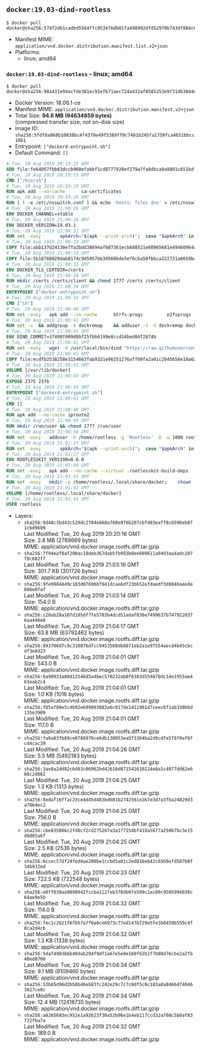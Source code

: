 ## `docker:19.03-dind-rootless`

```console
$ docker pull docker@sha256:57df2db1cadbd5564ffc05347bdb01fa498992dfd52979b743df884c01e25eb9
```

-	Manifest MIME: `application/vnd.docker.distribution.manifest.list.v2+json`
-	Platforms:
	-	linux; amd64

### `docker:19.03-dind-rootless` - linux; amd64

```console
$ docker pull docker@sha256:98a431e94acfde381ec91ef671aec724a432af8585253e9f31db3044e2166340
```

-	Docker Version: 18.06.1-ce
-	Manifest MIME: `application/vnd.docker.distribution.manifest.v2+json`
-	Total Size: **94.6 MB (94634859 bytes)**  
	(compressed transfer size, not on-disk size)
-	Image ID: `sha256:5fdf8a968b10038bc4f4370e49f5389ff0c7401b245fa1750fca4651bbcc10b1`
-	Entrypoint: `["dockerd-entrypoint.sh"]`
-	Default Command: `[]`

```dockerfile
# Tue, 20 Aug 2019 20:19:55 GMT
ADD file:fe64057fbb83dccb960efabbf1cd8777920ef279a7fa8dbca0a8801c651bdf7c in / 
# Tue, 20 Aug 2019 20:19:55 GMT
CMD ["/bin/sh"]
# Tue, 20 Aug 2019 20:59:29 GMT
RUN apk add --no-cache 		ca-certificates
# Tue, 20 Aug 2019 20:59:29 GMT
RUN [ ! -e /etc/nsswitch.conf ] && echo 'hosts: files dns' > /etc/nsswitch.conf
# Tue, 20 Aug 2019 21:00:26 GMT
ENV DOCKER_CHANNEL=stable
# Tue, 20 Aug 2019 21:00:26 GMT
ENV DOCKER_VERSION=19.03.1
# Tue, 20 Aug 2019 21:00:32 GMT
RUN set -eux; 		apkArch="$(apk --print-arch)"; 	case "$apkArch" in 		x86_64) dockerArch='x86_64' ;; 		armhf) dockerArch='armel' ;; 		armv7) dockerArch='armhf' ;; 		aarch64) dockerArch='aarch64' ;; 		*) echo >&2 "error: unsupported architecture ($apkArch)"; exit 1 ;;	esac; 		if ! wget -O docker.tgz "https://download.docker.com/linux/static/${DOCKER_CHANNEL}/${dockerArch}/docker-${DOCKER_VERSION}.tgz"; then 		echo >&2 "error: failed to download 'docker-${DOCKER_VERSION}' from '${DOCKER_CHANNEL}' for '${dockerArch}'"; 		exit 1; 	fi; 		tar --extract 		--file docker.tgz 		--strip-components 1 		--directory /usr/local/bin/ 	; 	rm docker.tgz; 		dockerd --version; 	docker --version
# Tue, 20 Aug 2019 21:00:33 GMT
COPY file:abb137d24130e7fa2bdd38694af607361ecb688521e60965681e49460964a204 in /usr/local/bin/modprobe 
# Tue, 20 Aug 2019 21:00:33 GMT
COPY file:5b18768029dab8174c9d5957bb39560bde5ef6cba50fbbca222731a0059b449b in /usr/local/bin/ 
# Tue, 20 Aug 2019 21:00:33 GMT
ENV DOCKER_TLS_CERTDIR=/certs
# Tue, 20 Aug 2019 21:00:34 GMT
RUN mkdir /certs /certs/client && chmod 1777 /certs /certs/client
# Tue, 20 Aug 2019 21:00:34 GMT
ENTRYPOINT ["docker-entrypoint.sh"]
# Tue, 20 Aug 2019 21:00:34 GMT
CMD ["sh"]
# Tue, 20 Aug 2019 21:00:40 GMT
RUN set -eux; 	apk add --no-cache 		btrfs-progs 		e2fsprogs 		e2fsprogs-extra 		iptables 		openssl 		shadow-uidmap 		xfsprogs 		xz 		pigz 	; 	if zfs="$(apk info --no-cache --quiet zfs)" && [ -n "$zfs" ]; then 		apk add --no-cache zfs; 	fi
# Tue, 20 Aug 2019 21:00:41 GMT
RUN set -x 	&& addgroup -S dockremap 	&& adduser -S -G dockremap dockremap 	&& echo 'dockremap:165536:65536' >> /etc/subuid 	&& echo 'dockremap:165536:65536' >> /etc/subgid
# Tue, 20 Aug 2019 21:00:41 GMT
ENV DIND_COMMIT=37498f009d8bf25fbb6199e8ccd34bed84f2874b
# Tue, 20 Aug 2019 21:00:42 GMT
RUN set -eux; 	wget -O /usr/local/bin/dind "https://raw.githubusercontent.com/docker/docker/${DIND_COMMIT}/hack/dind"; 	chmod +x /usr/local/bin/dind
# Tue, 20 Aug 2019 21:00:42 GMT
COPY file:ecdfb2538258e3154663fab9321e96251276aff00fa2a01c2045656e10a627dd in /usr/local/bin/ 
# Tue, 20 Aug 2019 21:00:42 GMT
VOLUME [/var/lib/docker]
# Tue, 20 Aug 2019 21:00:43 GMT
EXPOSE 2375 2376
# Tue, 20 Aug 2019 21:00:43 GMT
ENTRYPOINT ["dockerd-entrypoint.sh"]
# Tue, 20 Aug 2019 21:00:43 GMT
CMD []
# Tue, 20 Aug 2019 21:00:48 GMT
RUN apk add --no-cache iproute2
# Tue, 20 Aug 2019 21:00:49 GMT
RUN mkdir /run/user && chmod 1777 /run/user
# Tue, 20 Aug 2019 21:00:50 GMT
RUN set -eux; 	adduser -h /home/rootless -g 'Rootless' -D -u 1000 rootless; 	echo 'rootless:100000:65536' >> /etc/subuid; 	echo 'rootless:100000:65536' >> /etc/subgid
# Tue, 20 Aug 2019 21:01:27 GMT
RUN set -eux; 		apkArch="$(apk --print-arch)"; 	case "$apkArch" in 		x86_64) dockerArch='x86_64' ;; 		armhf) dockerArch='armel' ;; 		armv7) dockerArch='armhf' ;; 		aarch64) dockerArch='aarch64' ;; 		*) echo >&2 "error: unsupported architecture ($apkArch)"; exit 1 ;;	esac; 		if ! wget -O rootless.tgz "https://download.docker.com/linux/static/${DOCKER_CHANNEL}/${dockerArch}/docker-rootless-extras-${DOCKER_VERSION}.tgz"; then 		echo >&2 "error: failed to download 'docker-rootless-extras-${DOCKER_VERSION}' from '${DOCKER_CHANNEL}' for '${dockerArch}'"; 		exit 1; 	fi; 		tar --extract 		--file rootless.tgz 		--strip-components 1 		--directory /usr/local/bin/ 		'docker-rootless-extras/vpnkit' 	; 	rm rootless.tgz; 		vpnkit --version
# Tue, 20 Aug 2019 21:01:27 GMT
ENV ROOTLESSKIT_VERSION=0.6.0
# Tue, 20 Aug 2019 21:01:40 GMT
RUN set -eux; 	apk add --no-cache --virtual .rootlesskit-build-deps 		go 		libc-dev 	; 	wget -O rootlesskit.tgz "https://github.com/rootless-containers/rootlesskit/archive/v${ROOTLESSKIT_VERSION}.tar.gz"; 	export GOPATH='/go'; mkdir "$GOPATH"; 	mkdir -p "$GOPATH/src/github.com/rootless-containers/rootlesskit"; 	tar --extract --file rootlesskit.tgz --directory "$GOPATH/src/github.com/rootless-containers/rootlesskit" --strip-components 1; 	rm rootlesskit.tgz; 	go build -o /usr/local/bin/rootlesskit github.com/rootless-containers/rootlesskit/cmd/rootlesskit; 	go build -o /usr/local/bin/rootlesskit-docker-proxy github.com/rootless-containers/rootlesskit/cmd/rootlesskit-docker-proxy; 	rm -rf "$GOPATH"; 	apk del --no-network .rootlesskit-build-deps; 	rootlesskit --version
# Tue, 20 Aug 2019 21:01:41 GMT
RUN set -eux; 	mkdir -p /home/rootless/.local/share/docker; 	chown -R rootless:rootless /home/rootless/.local/share/docker
# Tue, 20 Aug 2019 21:01:41 GMT
VOLUME [/home/rootless/.local/share/docker]
# Tue, 20 Aug 2019 21:01:41 GMT
USER rootless
```

-	Layers:
	-	`sha256:9d48c3bd43c520dc2784e868a780e976b207cbf493eaff8c6596eb871cbd9609`  
		Last Modified: Tue, 20 Aug 2019 20:20:16 GMT  
		Size: 2.8 MB (2789669 bytes)  
		MIME: application/vnd.docker.image.rootfs.diff.tar.gzip
	-	`sha256:7f94eaf8af200ac18deb367dab5fb993b8ee609611a0493aa4adc287f8c682f7`  
		Last Modified: Tue, 20 Aug 2019 21:03:16 GMT  
		Size: 301.7 KB (301726 bytes)  
		MIME: application/vnd.docker.image.rootfs.diff.tar.gzip
	-	`sha256:9fe9984849c103d07696bf941dcae6df23b652efdaedf3d804baeede686e8faf`  
		Last Modified: Tue, 20 Aug 2019 21:03:14 GMT  
		Size: 154.0 B  
		MIME: application/vnd.docker.image.rootfs.diff.tar.gzip
	-	`sha256:c20ab28a107d105df7fe5703b4dcd51adaf030e7499637b7479220376aa446e8`  
		Last Modified: Tue, 20 Aug 2019 21:04:17 GMT  
		Size: 63.8 MB (63792462 bytes)  
		MIME: application/vnd.docker.image.rootfs.diff.tar.gzip
	-	`sha256:893706d7c9c310076dfcc9453508db8871eb2a1e97554aecd4b45cbcdf3e8d23`  
		Last Modified: Tue, 20 Aug 2019 21:04:01 GMT  
		Size: 543.0 B  
		MIME: application/vnd.docker.image.rootfs.diff.tar.gzip
	-	`sha256:6a90931a80d12546d5a4bec570232ab8f6383d55987bdc14e1955ae463eab2c4`  
		Last Modified: Tue, 20 Aug 2019 21:04:01 GMT  
		Size: 1.0 KB (1016 bytes)  
		MIME: application/vnd.docker.image.rootfs.diff.tar.gzip
	-	`sha256:f85af80e5c4b92e699003883a6c917de1411901d7ceec6f1ab330bbd135e3909`  
		Last Modified: Tue, 20 Aug 2019 21:04:01 GMT  
		Size: 117.0 B  
		MIME: application/vnd.docker.image.rootfs.diff.tar.gzip
	-	`sha256:fa0a83fb89ce0788970ce6db130053ea5f3364ba2d9cdfe5f8f0ef8fcd4cac39`  
		Last Modified: Tue, 20 Aug 2019 21:04:26 GMT  
		Size: 5.5 MB (5492183 bytes)  
		MIME: application/vnd.docker.image.rootfs.diff.tar.gzip
	-	`sha256:3ae8a2dd82c6d83c06962bd42616d871541610224e0a1c4077dd62e608c2d062`  
		Last Modified: Tue, 20 Aug 2019 21:04:25 GMT  
		Size: 1.3 KB (1313 bytes)  
		MIME: application/vnd.docker.image.rootfs.diff.tar.gzip
	-	`sha256:8edaf16ffac23ce4d45d483bd601b2742561e267e3d7a3fba24829d3a7864ec2`  
		Last Modified: Tue, 20 Aug 2019 21:04:25 GMT  
		Size: 756.0 B  
		MIME: application/vnd.docker.image.rootfs.diff.tar.gzip
	-	`sha256:cbe835006c2fd8cf2cd275267a3a1f7154bf418a5677a250b7bc3e15d8d05a6f`  
		Last Modified: Tue, 20 Aug 2019 21:04:25 GMT  
		Size: 2.5 KB (2536 bytes)  
		MIME: application/vnd.docker.image.rootfs.diff.tar.gzip
	-	`sha256:6ccec57df24fed4ae200be1ccbd5a01c2ed016eb42c6569efd507b0f34b932ed`  
		Last Modified: Tue, 20 Aug 2019 21:04:33 GMT  
		Size: 722.5 KB (722548 bytes)  
		MIME: application/vnd.docker.image.rootfs.diff.tar.gzip
	-	`sha256:e0ff038aa9098942fccba1127eb378db0fe509c1ac00c9505994038c64ae9e5b`  
		Last Modified: Tue, 20 Aug 2019 21:04:32 GMT  
		Size: 114.0 B  
		MIME: application/vnd.docker.image.rootfs.diff.tar.gzip
	-	`sha256:fec1c2621f6fb57a7f0a8ce6973c77ed147bf29e5fe3b0459b559c4f8ca2d4cb`  
		Last Modified: Tue, 20 Aug 2019 21:04:32 GMT  
		Size: 1.3 KB (1338 bytes)  
		MIME: application/vnd.docker.image.rootfs.diff.tar.gzip
	-	`sha256:5daf490366b40dab294f9df1a67e5e0e160f62b1f7b88d76cbe2a2fb40ed8700`  
		Last Modified: Tue, 20 Aug 2019 21:04:34 GMT  
		Size: 9.1 MB (9109460 bytes)  
		MIME: application/vnd.docker.image.rootfs.diff.tar.gzip
	-	`sha256:53b65d96d2b50b46eb83fc242e29c7c7c0df5c0c183a8a8466d740463827ce8c`  
		Last Modified: Tue, 20 Aug 2019 21:04:34 GMT  
		Size: 12.4 MB (12418735 bytes)  
		MIME: application/vnd.docker.image.rootfs.diff.tar.gzip
	-	`sha256:a8265693ec952e1a92623f30a52b96e1b4eb117ccd32a708c5b0af83722fba7a`  
		Last Modified: Tue, 20 Aug 2019 21:04:32 GMT  
		Size: 189.0 B  
		MIME: application/vnd.docker.image.rootfs.diff.tar.gzip
